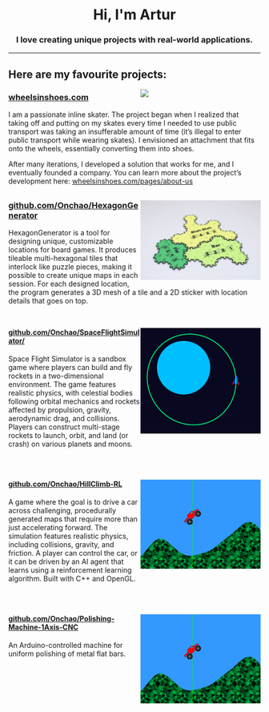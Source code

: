 <h1 align="center">Hi, I'm Artur</h1>
<h3 align="center">I love creating unique projects with real-world applications.</h3>

---

## Here are my favourite projects:


<a href="https://wheelsinshoes.com/">
<img align="right" width="240" src="https://wheelsinshoes.com/cdn/shop/files/putting_on_1.jpg?v=1722785706&width=750" />
</a>
 
### [wheelsinshoes.com](https://wheelsinshoes.com/) 

I am a passionate inline skater. The project began when I realized that taking off and putting on my skates every time I needed to use public transport was taking an insufferable amount of time (it’s illegal to enter public transport while wearing skates). I envisioned an attachment that fits onto the wheels, essentially converting them into shoes.

After many iterations, I developed a solution that works for me, and I eventually founded a company. You can learn more about the project’s development here:  [wheelsinshoes.com/pages/about-us](https://wheelsinshoes.com/pages/about-us)
##

<a href="https://github.com/Onchao/HexagonGenerator/">
<img align="right" width="240" src="https://raw.githubusercontent.com/Onchao/HexagonGenerator/refs/heads/main/docs/result.jpg" />
</a>

### [github.com/Onchao/HexagonGenerator](https://github.com/Onchao/HexagonGenerator) 
HexagonGenerator is a tool for designing unique, customizable locations for board games. It produces tileable multi-hexagonal tiles that interlock like puzzle pieces, making it possible to create unique maps in each session. For each designed location, the program generates a 3D mesh of a tile and a 2D sticker with location details that goes on top.
<br>
<br>

##

<a href="github.com/Onchao/SpaceFlightSimulator/">
<img align="right" width="240" src="https://raw.githubusercontent.com/Onchao/Onchao/refs/heads/main/rocket.png" />
</a>

#### [github.com/Onchao/SpaceFlightSimulator/](https://github.com/Onchao/SpaceFlightSimulator/) 
Space Flight Simulator is a sandbox game where players can build and fly rockets in a two-dimensional environment. The game features realistic physics, with celestial bodies following orbital mechanics and rockets affected by propulsion, gravity, aerodynamic drag, and collisions. Players can construct multi-stage rockets to launch, orbit, and land (or crash) on various planets and moons.
<br>
<br>
<br>

##

<a href="https://github.com/Onchao/HillClimb-RL">
<img align="right" width="240" src="https://raw.githubusercontent.com/Onchao/Onchao/refs/heads/main/car.png" />
</a>

#### [github.com/Onchao/HillClimb-RL](https://github.com/Onchao/HillClimb-RL) 

A game where the goal is to drive a car across challenging, procedurally generated maps that require more than just accelerating forward. The simulation features realistic physics, including collisions, gravity, and friction. A player can control the car, or it can be driven by an AI agent that learns using a reinforcement learning algorithm. Built with C++ and OpenGL.
<br>
<br>
<br>

##

<a href="https://github.com/Onchao/Polishing-Machine-1Axis-CNC">
<img align="right" width="240" src="https://raw.githubusercontent.com/Onchao/Onchao/refs/heads/main/car.png" />
</a>

#### [github.com/Onchao/Polishing-Machine-1Axis-CNC](https://github.com/Onchao/Polishing-Machine-1Axis-CNC) 

An Arduino-controlled machine for uniform polishing of metal flat bars.
<br>
<br>
<br>
<br>
<br>

##









<!--

<table>
    <tr >
        <td>
            <img align="right" width="200" src="https://wheelsinshoes.com/cdn/shop/files/putting_on_1.jpg?v=1722785706&width=750" />
            <h4><a href="https://wheelsinshoes.com/">wheelsinshoes.com</a></h4>
            <p>fdsdfsfdsdfsfdsdfsfdsdfsfdsdfsfdsdfsfdsdfs fdsdfsfdsdf sfdsdfsfdsdfsfdsdfsfdsdfsfdsdfsfdsdfsfdsdfsfdsdfsf dsdfsfdsdfsfdsdfsfdsdfsfdsdfsfdsdfsfdsdfsfdsdfsfdsdfsfdsdfsfdsdfsfdsdfsfdsdfs fdsdfsfdsdfsfdsdfsfdsdfsfdsdfsfdsdfsfdsdfsfdsdfsfdsdfsfdsdfsfdsdfsfdsdfsfdsdfsfdsdfsfdsdfsf dsdfsfdsdfsfdsdfsfdsdfsfd</p>
        </td>
    </tr>
    <tr>
        <td>
            <img align="right" width="250" src="https://wheelsinshoes.com/cdn/shop/files/putting_on_1.jpg?v=1722785706&width=750" />
            <h4><a href="https://wheelsinshoes.com/">wheelsinshoes.com</a></h4>
            <p>fdsdfsfdsdfsfdsdfsfdsdfsfdsdfsfdsdfsfdsdfs fdsdfsfdsdf sfdsdfsfdsdfsfdsdfsfdsdfsfdsdfsfdsdfsfdsdfsfdsdfsf dsdfsfdsdfsfdsdfsfdsdfsfdsdfsfdsdfsfdsdfsfdsdfsfdsdfsfdsdfsfdsdfsfdsdfsfdsdfs fdsdfsfdsdfsfdsdfsfdsdfsfdsdfsfdsdfsfdsdfsfdsdfsfdsdfsfdsdfsfdsdfsfdsdfsfdsdfsfdsdfsfdsdfsf dsdfsfdsdfsfdsdfsfdsdfsfd</p>
        </td>
    </tr>
    <tr>
        <td>
            <img align="right" width="300" src="https://wheelsinshoes.com/cdn/shop/files/putting_on_1.jpg?v=1722785706&width=750" />
            <h4><a href="https://wheelsinshoes.com/">wheelsinshoes.com</a></h4>
            <p>fdsdfsfdsdfsfdsdfsfdsdfsfdsdfsfdsdfsfdsdfs fdsdfsfdsdf sfdsdfsfdsdfsfdsdfsfdsdfsfdsdfsfdsdfsfdsdfsfdsdfsf dsdfsfdsdfsfdsdfsfdsdfsfdsdfsfdsdfsfdsdfsfdsdfsfdsdfsfdsdfsfdsdfsfdsdfsfdsdfs fdsdfsfdsdfsfdsdfsfdsdfsfdsdfsfdsdfsfdsdfsfdsdfsfdsdfsfdsdfsfdsdfsfdsdfsfdsdfsfdsdfsfdsdfsf dsdfsfdsdfsfdsdfsfdsdfsfd</p>
        </td>
    </tr>
</table>

-->

